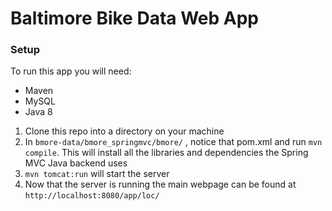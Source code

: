 # Baltimore Bike Data Web App

### Setup
To run this app you will need:
* Maven
* MySQL
* Java 8

1. Clone this repo into a directory on your machine
2. In `bmore-data/bmore_springmvc/bmore/` , notice that pom.xml and run `mvn compile`. This will install all the libraries and dependencies the Spring MVC Java backend uses
3. `mvn tomcat:run` will start the server
4. Now that the server is running the main webpage can be found at `http://localhost:8080/app/loc/`

